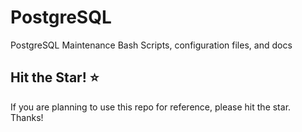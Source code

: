# PostgreSQL

PostgreSQL Maintenance Bash Scripts, configuration files, and docs

## Hit the Star! :star:

If you are planning to use this repo for reference, please hit the star. Thanks!

